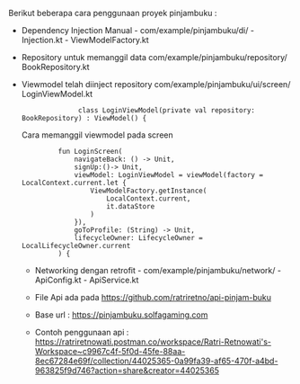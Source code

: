 Berikut beberapa cara penggunaan proyek pinjambuku :

- Dependency Injection Manual
          -  com/example/pinjambuku/di/
           -  Injection.kt
           -   ViewModelFactory.kt

- Repository untuk memanggil data
      com/example/pinjambuku/repository/
            BookRepository.kt

- Viewmodel telah diinject repository
      com/example/pinjambuku/ui/screen/
            LoginViewModel.kt

                    class LoginViewModel(private val repository: BookRepository) : ViewModel() {

  Cara memanggil viewmodel pada screen


               fun LoginScreen(
                   navigateBack: () -> Unit,
                   signUp:()-> Unit,
                   viewModel: LoginViewModel = viewModel(factory = LocalContext.current.let {
                       ViewModelFactory.getInstance(
                           LocalContext.current,
                           it.dataStore
                       )
                   }),
                   goToProfile: (String) -> Unit,
                   lifecycleOwner: LifecycleOwner = LocalLifecycleOwner.current
               ) {
  - Networking dengan retrofit
               - com/example/pinjambuku/network/
                   - ApiConfig.kt
                   - ApiService.kt

   - File Api ada pada https://github.com/ratriretno/api-pinjam-buku
 
   - Base url : https://pinjambuku.solfagaming.com
   - Contoh penggunaan api : https://ratriretnowati.postman.co/workspace/Ratri-Retnowati's-Workspace~c9967c4f-5f0d-45fe-88aa-8ec67284e69f/collection/44025365-0a99fa39-af65-470f-a4bd-963825f9d746?action=share&creator=44025365
    

